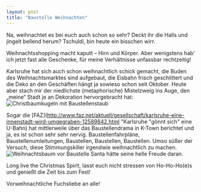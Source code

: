 ```yaml
---
layout: post
title: "Baustelle Weihnachten"
---
```


Na, weihnachtet es bei euch auch schon so sehr? Deckt ihr die Halls und jingelt bellend herum?
Tschuldi, bin heute ein bisschen wirr. 

Weihnachtsshopping macht kaputt – Hirn und Körper. Aber wenigstens hab' ich jetzt fast alle Geschenke, für meine Verhältnisse unfassbar rechtzeitig!


Karlsruhe hat sich auch schon weihnachtlich schick gemacht, die Buden des Weihnachtsmarktes sind aufgebaut, die Eisbahn frisch geschlittert und die Deko an den Geschäften hängt ja sowieso schon seit Oktober. Heute aber stach mir der niedlichste (metaphorische) Mistelzweig ins Auge, den  „meine“ Stadt je an Dekoration hervorgebracht hat:
![Christbaumkugeln mit Baustellenstaub](http://farm4.staticflickr.com/3782/11309415383_3049ceff26_c.jpg "Kugel")

Sogar die  [FAZ](http://www.faz.net/aktuell/gesellschaft/karlsruhe-eine-innenstadt-wird-umgegraben-12589842.html "Karlsruhe "gönnt sich" eine U-Bahn)  hat mittlerweile über das Baustellendrama in K-Town berichtet und ja, es ist schon sehr sehr nervig. Baustellenfahrpläne, Baustellenumleitungen, Baustellen, Baustellen, Baustellen. Umso süßer der Versuch, diese Stimmungskiller irgendwie weihnachtlich zu machen. 
![Weihnachtsbaum vor Baustelle](http://farm3.staticflickr.com/2815/11309362154_4fde66951a_c.jpg "Rotweiß")
Santa hätte seine helle Freude daran. 

Long live the Christmas Spirit, lasst euch nicht stressen von Ho-Ho-Ho(e)s und genießt die Zeit bis zum Fest!

Vorweihnachtliche Fuchsliebe an alle!